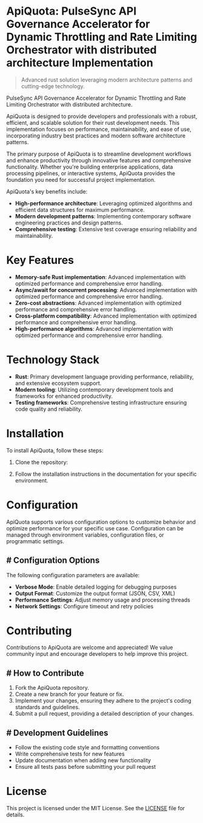 <!-- fallback_ApiQuota_20250810004409_99724 -->

# ApiQuota: PulseSync API Governance Accelerator for Dynamic Throttling and Rate Limiting Orchestrator with distributed architecture Implementation
> Advanced rust solution leveraging modern architecture patterns and cutting-edge technology.

PulseSync API Governance Accelerator for Dynamic Throttling and Rate Limiting Orchestrator with distributed architecture.

ApiQuota is designed to provide developers and professionals with a robust, efficient, and scalable solution for their rust development needs. This implementation focuses on performance, maintainability, and ease of use, incorporating industry best practices and modern software architecture patterns.

The primary purpose of ApiQuota is to streamline development workflows and enhance productivity through innovative features and comprehensive functionality. Whether you're building enterprise applications, data processing pipelines, or interactive systems, ApiQuota provides the foundation you need for successful project implementation.

ApiQuota's key benefits include:

* **High-performance architecture**: Leveraging optimized algorithms and efficient data structures for maximum performance.
* **Modern development patterns**: Implementing contemporary software engineering practices and design patterns.
* **Comprehensive testing**: Extensive test coverage ensuring reliability and maintainability.

# Key Features

* **Memory-safe Rust implementation**: Advanced implementation with optimized performance and comprehensive error handling.
* **Async/await for concurrent processing**: Advanced implementation with optimized performance and comprehensive error handling.
* **Zero-cost abstractions**: Advanced implementation with optimized performance and comprehensive error handling.
* **Cross-platform compatibility**: Advanced implementation with optimized performance and comprehensive error handling.
* **High-performance algorithms**: Advanced implementation with optimized performance and comprehensive error handling.

# Technology Stack

* **Rust**: Primary development language providing performance, reliability, and extensive ecosystem support.
* **Modern tooling**: Utilizing contemporary development tools and frameworks for enhanced productivity.
* **Testing frameworks**: Comprehensive testing infrastructure ensuring code quality and reliability.

# Installation

To install ApiQuota, follow these steps:

1. Clone the repository:


2. Follow the installation instructions in the documentation for your specific environment.

# Configuration

ApiQuota supports various configuration options to customize behavior and optimize performance for your specific use case. Configuration can be managed through environment variables, configuration files, or programmatic settings.

## # Configuration Options

The following configuration parameters are available:

* **Verbose Mode**: Enable detailed logging for debugging purposes
* **Output Format**: Customize the output format (JSON, CSV, XML)
* **Performance Settings**: Adjust memory usage and processing threads
* **Network Settings**: Configure timeout and retry policies

# Contributing

Contributions to ApiQuota are welcome and appreciated! We value community input and encourage developers to help improve this project.

## # How to Contribute

1. Fork the ApiQuota repository.
2. Create a new branch for your feature or fix.
3. Implement your changes, ensuring they adhere to the project's coding standards and guidelines.
4. Submit a pull request, providing a detailed description of your changes.

## # Development Guidelines

* Follow the existing code style and formatting conventions
* Write comprehensive tests for new features
* Update documentation when adding new functionality
* Ensure all tests pass before submitting your pull request

# License

This project is licensed under the MIT License. See the [LICENSE](https://github.com/laurindoisaac/ApiQuota/blob/main/LICENSE) file for details.
